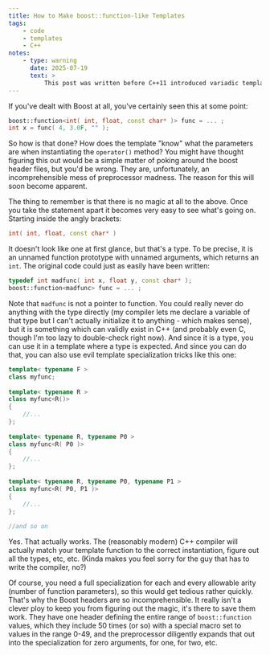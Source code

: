 ```yaml
---
title: How to Make boost::function-like Templates
tags:
    - code
    - templates
    - C++
notes:
    - type: warning
      date: 2025-07-19
      text: >
          This post was written before C++11 introduced variadic templates. The section about specializing for each arity should just read "use a parameter pack".
---
```

If you've dealt with Boost at all, you've certainly seen this at some point:

```c++
boost::function<int( int, float, const char* )> func = ... ;
int x = func( 4, 3.0F, "" );
```

So how is that done? How does the template "know" what the parameters are when instantiating the `operator()` method? You might have thought figuring this out would be a simple matter of poking around the boost header files, but you'd be wrong. They are, unfortunately, an incomprehensible mess of preprocessor madness. The reason for this will soon become apparent.

The thing to remember is that there is no magic at all to the above. Once you take the statement apart it becomes very easy to see what's going on. Starting inside the angly brackets:

```c++
int( int, float, const char* )
```

It doesn't look like one at first glance, but that's a type. To be precise, it is an unnamed function prototype with unnamed arguments, which returns an `int`. The original code could just as easily have been written:

```c++
typedef int madfunc( int x, float y, const char* );
boost::function<madfunc> func = ... ;
```

Note that `madfunc` is not a pointer to function. You could really never do anything with the type directly (my compiler lets me declare a variable of that type but I can't actually initialize it to anything - which makes sense), but it is something which can validly exist in C++ (and probably even C, though I'm too lazy to double-check right now). And since it is a type, you can use it in a template where a type is expected. And since you can do that, you can also use evil template specialization tricks like this one:

```c++
template< typename F >
class myfunc;
 
template< typename R >
class myfunc<R()>
{
    //...
};
 
template< typename R, typename P0 >
class myfunc<R( P0 )>
{
    //...
};
 
template< typename R, typename P0, typename P1 >
class myfunc<R( P0, P1 )>
{
    //...
};
 
//and so on
```

Yes. That actually works. The (reasonably modern) C++ compiler will actually match your template function to the correct instantiation, figure out all the types, etc, etc. (Kinda makes you feel sorry for the guy that has to write the compiler, no?)

Of course, you need a full specialization for each and every allowable arity (number of function parameters), so this would get tedious rather quickly. That's why the Boost headers are so incomprehensible. It really isn't a clever ploy to keep you from figuring out the magic, it's there to save them work. They have one header defining the entire range of `boost::function` values, which they include 50 times (or so) with a special macro set to values in the range 0-49, and the preprocessor diligently expands that out into the specialization for zero arguments, for one, for two, etc.